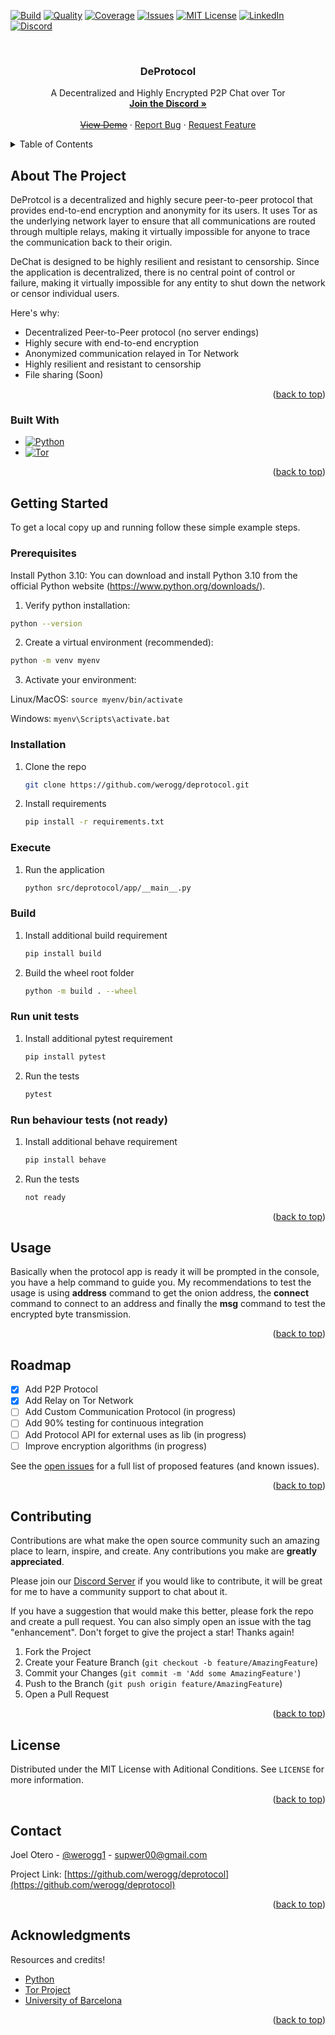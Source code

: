 <!-- Improved compatibility of back to top link: See: https://github.com/othneildrew/Best-README-Template/pull/73 -->
<a name="readme-top"></a>
<!--
*** Thanks for checking out the Best-README-Template. If you have a suggestion
*** that would make this better, please fork the repo and create a pull request
*** or simply open an issue with the tag "enhancement".
*** Don't forget to give the project a star!
*** Thanks again! Now go create something AMAZING! :D
-->



<!-- PROJECT SHIELDS -->
<!--
*** I'm using markdown "reference style" links for readability.
*** Reference links are enclosed in brackets [ ] instead of parentheses ( ).
*** See the bottom of this document for the declaration of the reference variables
*** for contributors-url, forks-url, etc. This is an optional, concise syntax you may use.
*** https://www.markdownguide.org/basic-syntax/#reference-style-links
-->
[![Build][build-shield]][build-url]
[![Quality][code-quality-shield]][code-quality-url]
[![Coverage][code-coverage-shield]][code-coverage-url]
[![Issues][issues-shield]][issues-url]
[![MIT License][license-shield]][license-url]
[![LinkedIn][linkedin-shield]][linkedin-url]
[![Discord][discord-shield]][discord-url]



<!-- PROJECT LOGO -->
<br />
<div align="center">
  
  <!-- LOGO DISABLE FOR NOW
  <a href="https://github.com/othneildrew/Best-README-Template">
    <img src="images/logo.png" alt="Logo" width="80" height="80">
  </a>
  -->

  <h3 align="center">DeProtocol</h3>

  <p align="center">
    A Decentralized and Highly Encrypted P2P Chat over Tor
    <br />
    <a href="https://discord.gg/ZsWt5RdS5E"><strong>Join the Discord »</strong></a>
    <br />
    <br />
    <a href="https://github.com/werogg/deprotocol"><del>View Demo</del></a>
    ·
    <a href="https://github.com/werogg/deprotocol/issues">Report Bug</a>
    ·
    <a href="https://github.com/werogg/deprotocol/issues">Request Feature</a>
  </p>
</div>



<!-- TABLE OF CONTENTS -->
<details>
  <summary>Table of Contents</summary>
  <ol>
    <li>
      <a href="#about-the-project">About The Project</a>
      <ul>
        <li><a href="#built-with">Built With</a></li>
      </ul>
    </li>
    <li>
      <a href="#getting-started">Getting Started</a>
      <ul>
        <li><a href="#prerequisites">Prerequisites</a></li>
        <li><a href="#installation">Installation</a></li>
      </ul>
    </li>
    <li><a href="#usage">Usage</a></li>
    <li><a href="#roadmap">Roadmap</a></li>
    <li><a href="#contributing">Contributing</a></li>
    <li><a href="#license">License</a></li>
    <li><a href="#contact">Contact</a></li>
    <li><a href="#acknowledgments">Acknowledgments</a></li>
  </ol>
</details>



<!-- ABOUT THE PROJECT -->
## About The Project

DeProtcol is a decentralized and highly secure peer-to-peer protocol that provides end-to-end encryption and anonymity for its users. It uses Tor as the underlying network layer to ensure that all communications are routed through multiple relays, making it virtually impossible for anyone to trace the communication back to their origin.

DeChat is designed to be highly resilient and resistant to censorship. Since the application is decentralized, there is no central point of control or failure, making it virtually impossible for any entity to shut down the network or censor individual users.

Here's why:
* Decentralized Peer-to-Peer protocol (no server endings)
* Highly secure with end-to-end encryption
* Anonymized communication relayed in Tor Network
* Highly resilient and resistant to censorship
* File sharing (Soon)

<p align="right">(<a href="#readme-top">back to top</a>)</p>



### Built With

* [![Python][Python]][Python-url]
* [![Tor][Tor]][Tor-url]

<p align="right">(<a href="#readme-top">back to top</a>)</p>



<!-- GETTING STARTED -->
## Getting Started

To get a local copy up and running follow these simple example steps.

### Prerequisites

Install Python 3.10: You can download and install Python 3.10 from the official Python website (https://www.python.org/downloads/).

1. Verify python installation:
  ```sh
  python --version
  ```

2. Create a virtual environment (recommended):
  ```sh
  python -m venv myenv
  ```

3. Activate your environment:

  Linux/MacOS: ```source myenv/bin/activate```
    
  Windows: ```myenv\Scripts\activate.bat```
  
### Installation

1. Clone the repo
   ```sh
   git clone https://github.com/werogg/deprotocol.git
   ```

2. Install requirements
   ```sh
   pip install -r requirements.txt
   ```
   
### Execute

1. Run the application
   ```sh
   python src/deprotocol/app/__main__.py
   ```
   
### Build

1. Install additional build requirement
   ```sh
   pip install build
   ```

2. Build the wheel root folder
   ```sh
   python -m build . --wheel
   ```
   
### Run unit tests

1. Install additional pytest requirement
   ```sh
   pip install pytest
   ```

2. Run the tests
   ```sh
   pytest
   ```
   
### Run behaviour tests (not ready)

1. Install additional behave requirement
   ```sh
   pip install behave
   ```

2. Run the tests
   ```sh
   not ready
   ```


<p align="right">(<a href="#readme-top">back to top</a>)</p>



<!-- USAGE EXAMPLES -->
## Usage

Basically when the protocol app is ready it will be prompted in the console, you have a help command to guide you.
My recommendations to test the usage is using **address** command to get the onion address, the **connect** command to connect to an address and finally the **msg** command to test the encrypted byte transmission.


<p align="right">(<a href="#readme-top">back to top</a>)</p>



<!-- ROADMAP -->
## Roadmap

- [x] Add P2P Protocol
- [x] Add Relay on Tor Network
- [ ] Add Custom Communication Protocol (in progress)
- [ ] Add 90% testing for continuous integration
- [ ] Add Protocol API for external uses as lib (in progress)
- [ ] Improve encryption algorithms (in progress)

See the [open issues](https://github.com/werogg/deprotocol/issues) for a full list of proposed features (and known issues).

<p align="right">(<a href="#readme-top">back to top</a>)</p>



<!-- CONTRIBUTING -->
## Contributing

Contributions are what make the open source community such an amazing place to learn, inspire, and create. Any contributions you make are **greatly appreciated**.

Please join our [Discord Server](https://discord.gg/ZsWt5RdS5E) if you would like to contribute, it will be great for me to have a community support to chat about it.

If you have a suggestion that would make this better, please fork the repo and create a pull request. You can also simply open an issue with the tag "enhancement".
Don't forget to give the project a star! Thanks again!

1. Fork the Project
2. Create your Feature Branch (`git checkout -b feature/AmazingFeature`)
3. Commit your Changes (`git commit -m 'Add some AmazingFeature'`)
4. Push to the Branch (`git push origin feature/AmazingFeature`)
5. Open a Pull Request

<p align="right">(<a href="#readme-top">back to top</a>)</p>



<!-- LICENSE -->
## License

Distributed under the MIT License with Aditional Conditions. See `LICENSE` for more information.

<p align="right">(<a href="#readme-top">back to top</a>)</p>



<!-- CONTACT -->
## Contact

Joel Otero - [@werogg1](https://twitter.com/werogg1) - supwer00@gmail.com

Project Link: [https://github.com/werogg/deprotocol](https://github.com/werogg/deprotocol)

<p align="right">(<a href="#readme-top">back to top</a>)</p>



<!-- ACKNOWLEDGMENTS -->
## Acknowledgments

Resources and credits!

* [Python](https://www.python.org/)
* [Tor Project](https://www.torproject.org/)
* [University of Barcelona](https://web.ub.edu/es/)
<p align="right">(<a href="#readme-top">back to top</a>)</p>



<!-- MARKDOWN LINKS & IMAGES -->
<!-- https://www.markdownguide.org/basic-syntax/#reference-style-links -->
[build-shield]: https://img.shields.io/github/actions/workflow/status/werogg/deprotocol/ci.yml?branch=development&style=for-the-badge
[build-url]: https://github.com/othneildrew/deprotocol

[code-quality-shield]: https://img.shields.io/codefactor/grade/github/werogg/deprotocol/development?style=for-the-badge
[code-quality-url]: https://github.com/othneildrew/deprotocol
[code-coverage-shield]: https://img.shields.io/codacy/coverage/66bc32c3001a44899139b5789e68fbc6?style=for-the-badge
[code-coverage-url]: https://github.com/othneildrew/deprotocol
[issues-shield]: https://img.shields.io/github/issues/othneildrew/Best-README-Template.svg?style=for-the-badge
[issues-url]: https://github.com/othneildrew/Best-README-Template/issues
[license-shield]: https://img.shields.io/github/license/othneildrew/Best-README-Template.svg?style=for-the-badge
[license-url]: https://github.com/werogg/deprotocol/blob/development/LICENSE
[linkedin-shield]: https://img.shields.io/badge/-LinkedIn-black.svg?style=for-the-badge&logo=linkedin&colorB=555
[linkedin-url]: https://www.linkedin.com/in/joel-otero/
[discord-shield]: https://img.shields.io/badge/Discord-7289DA?style=for-the-badge&logo=discord&logoColor=white
[discord-url]: https://discord.gg/ZsWt5RdS5E

[product-screenshot]: images/screenshot.png
[Python]: https://img.shields.io/badge/Python-3776AB?style=for-the-badge&logo=python&logoColor=white
[Python-url]: https://www.python.org/
[Tor]: https://img.shields.io/badge/Tor%20Stem-7D4698?style=for-the-badge&logo=Tor-Browser&logoColor=white
[Tor-url]: https://stem.torproject.org
